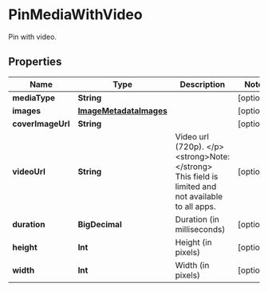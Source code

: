 

# PinMediaWithVideo

Pin with video.

## Properties

Name | Type | Description | Notes
------------ | ------------- | ------------- | -------------
**mediaType** | **String** |  |  [optional]
**images** | [**ImageMetadataImages**](ImageMetadataImages.md) |  |  [optional]
**coverImageUrl** | **String** |  |  [optional]
**videoUrl** | **String** | Video url (720p). &lt;/p&gt;&lt;strong&gt;Note:&lt;/strong&gt; This field is limited and not available to all apps. |  [optional]
**duration** | **BigDecimal** | Duration (in milliseconds) |  [optional]
**height** | **Int** | Height (in pixels) |  [optional]
**width** | **Int** | Width (in pixels) |  [optional]



